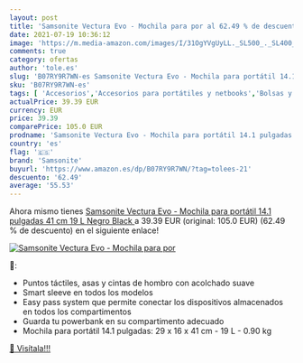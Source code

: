 ```yaml
---
layout: post
title: 'Samsonite Vectura Evo - Mochila para por al 62.49 % de descuento'
date: 2021-07-19 10:36:12
image: 'https://m.media-amazon.com/images/I/31OgYVgUyLL._SL500_._SL400_.jpg'
comments: true
category: ofertas
author: 'tole.es'
slug: 'B07RY9R7WN-es Samsonite Vectura Evo - Mochila para portátil 14.1...'
sku: 'B07RY9R7WN-es'
tags: [ 'Accesorios','Accesorios para portátiles y netbooks','Bolsas y fundas para portátiles y netbooks','Informática','Mochilas para portátiles y netbooks','mochila','samsonite', ]
actualPrice: 39.39 EUR
currency: EUR
price: 39.39
comparePrice: 105.0 EUR
prodname: 'Samsonite Vectura Evo - Mochila para portátil 14.1 pulgadas  41 cm  19 L  Negro  Black '
country: 'es'
flag: '🇪🇸'
brand: 'Samsonite'
buyurl: 'https://www.amazon.es/dp/B07RY9R7WN/?tag=tolees-21'
descuento: '62.49'
average: '55.53'
---
```


Ahora mismo tienes [Samsonite Vectura Evo - Mochila para portátil 14.1 pulgadas  41 cm  19 L  Negro  Black ](https://www.amazon.es/dp/B07RY9R7WN/?tag=tolees-21) a 39.39 EUR (original: 105.0 EUR) (62.49 %  de descuento) en el siguiente enlace!

[![Samsonite Vectura Evo - Mochila para por](https://m.media-amazon.com/images/I/31OgYVgUyLL._SL500_._SL400_.jpg)](https://www.amazon.es/dp/B07RY9R7WN/?tag=tolees-21)

🔎:

- Puntos táctiles, asas y cintas de hombro con acolchado suave
- Smart sleeve en todos los modelos
- Easy pass system que permite conectar los dispositivos almacenados en todos los compartimentos
- Guarda tu powerbank en su compartimento adecuado
- Mochila para portátil 14.1 pulgadas: 29 x 16 x 41 cm - 19 L - 0.90 kg

[🛒 Visítala!!!](https://www.amazon.es/dp/B07RY9R7WN/?tag=tolees-21)
